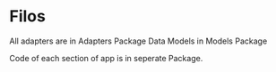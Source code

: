 # Filos
All adapters are in Adapters Package
Data Models in Models Package

Code of each section of app is in seperate Package.
